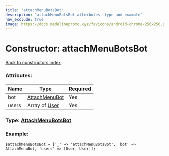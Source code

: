```yaml
---
title: "attachMenuBotsBot"
description: "attachMenuBotsBot attributes, type and example"
nav_exclude: true
image: https://docs.madelineproto.xyz/favicons/android-chrome-256x256.png
---
```

# Constructor: attachMenuBotsBot  
[Back to constructors index](/API_docs/constructors/index.html)



### Attributes:

| Name     |    Type       | Required |
|----------|---------------|----------|
|bot|[AttachMenuBot](/API_docs/types/AttachMenuBot.html) | Yes|
|users|Array of [User](/API_docs/types/User.html) | Yes|



### Type: [AttachMenuBotsBot](/API_docs/types/AttachMenuBotsBot.html)


### Example:

```
$attachMenuBotsBot = ['_' => 'attachMenuBotsBot', 'bot' => AttachMenuBot, 'users' => [User, User]];
```  
